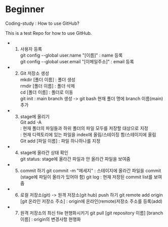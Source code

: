 # Beginner
Coding-study : How to use GitHub?

This is a test Repo for how to use GitHub.

- 1) 사용자 등록  
git config --global user.name "[이름]" : name 등록  
git config --global user.email "[이메일주소]" : email 등록

- 2) Git 저장소 생성  
mkdir [폴더 이름] : 폴더 생성  
rmdir [폴더 이름] : 폴더 삭제  
cd [폴더 이름] : 폴더로 이동  
git init : main branch 생성 -> git bash 현재 폴더 명에 branch 이름(main) 추가

- 3) stage에 올리기  
Git add -A  
: 현재 폴더의 파일들과 하위 폴더의 파일 모두를 저장할 대상으로 지정  
: 현재 디렉토리에 있는 파일을 index에 올림/스테이징 함/스테이지에 올림  
Git add [파일 이름] : 파일 하나하나를 지정

- 4) stage에 올라간 상태 확인  
git status: stage에 올라간 파일과 안 올라간 파일을 보여줌

- 5) commit 하기
git commit -m "메세지" : 스테이지에 올라간 파일을 commit (stage에 파일이 올라가 있어야 함)
git log : 현재 저장된 commit list를 보여줌

- 6) 로컬 저장소(git) -> 원격 저장소(git hub) push 하기
git remote add origin [git 온라인 저장소 주소] : origin에 온라인(remote)저장소 주소를 등록(add)

- 7) 원격 저장소의 최신 file 현행화시키기
git pull [git repository 이름] [branch 이름] : origin의 변경사항 현행화